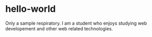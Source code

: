 # hello-world
Only a sample respiratory.
I am a student who enjoys studying web developement and other web related technologies.
